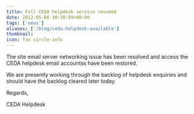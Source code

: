 ```yaml
---
title: Full CEDA helpdesk service resumed
date: 2012-05-08 10:38:59+00:00
tags: ['news']
aliases: ['/blog/ceda-helpdesk-available']
thumbnail: 
icon: fas circle-info
---
```

The site email server networking issue has been resolved and access the CEDA helpdesk email accountss have been restored. 


We are presently working through the backlog of helpdesk enquiries and should have the backlog cleared later today.


Regards,


CEDA Helpdesk

